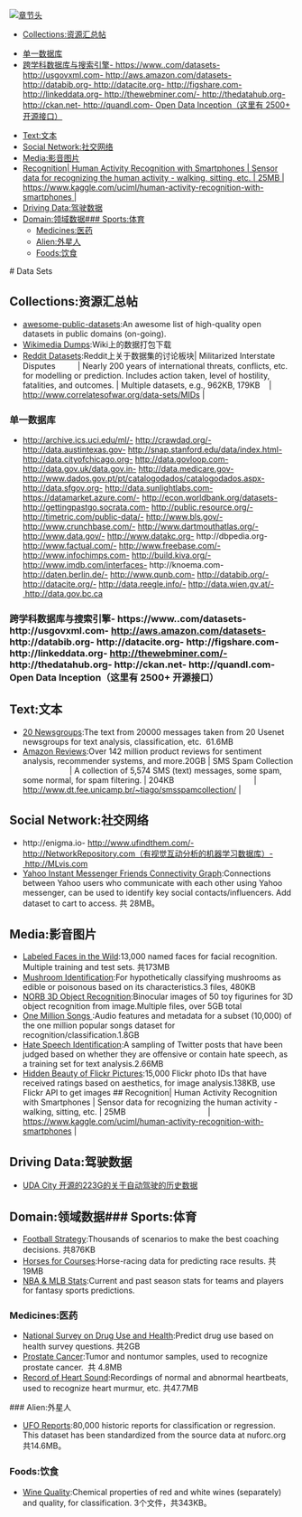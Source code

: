 [![章节头](https://parg.co/UGo)](https://parg.co/b4z) 
 - [Collections:资源汇总帖](#collections%E8%B5%84%E6%BA%90%E6%B1%87%E6%80%BB%E5%B8%96)
  * [单一数据库](#%E5%8D%95%E4%B8%80%E6%95%B0%E6%8D%AE%E5%BA%93)
  * [跨学科数据库与搜索引擎- https://www..com/datasets- http://usgovxml.com- http://aws.amazon.com/datasets- http://databib.org- http://datacite.org- http://figshare.com- http://linkeddata.org- http://thewebminer.com/- http://thedatahub.org- http://ckan.net- http://quandl.com- Open Data Inception（这里有 2500+ 开源接口）](#%E8%B7%A8%E5%AD%A6%E7%A7%91%E6%95%B0%E6%8D%AE%E5%BA%93%E4%B8%8E%E6%90%9C%E7%B4%A2%E5%BC%95%E6%93%8E--httpswwwcomdatasets--httpusgovxmlcom--httpawsamazoncomdatasets--httpdatabiborg--httpdataciteorg--httpfigsharecom--httplinkeddataorg--httpthewebminercom--httpthedatahuborg--httpckannet--httpquandlcom--open-data-inception%E8%BF%99%E9%87%8C%E6%9C%89-2500-%E5%BC%80%E6%BA%90%E6%8E%A5%E5%8F%A3)
- [Text:文本](#text%E6%96%87%E6%9C%AC)
- [Social Network:社交网络](#social-network%E7%A4%BE%E4%BA%A4%E7%BD%91%E7%BB%9C)
- [Media:影音图片](#media%E5%BD%B1%E9%9F%B3%E5%9B%BE%E7%89%87)
- [Recognition| Human Activity Recognition with Smartphones | Sensor data for recognizing the human activity - walking, sitting, etc. | 25MB | https://www.kaggle.com/uciml/human-activity-recognition-with-smartphones |](#recognition-human-activity-recognition-with-smartphones--sensor-data-for-recognizing-the-human-activity---walking-sitting-etc--25mb--------------------------------------httpswwwkagglecomucimlhuman-activity-recognition-with-smartphones-)
- [Driving Data:驾驶数据](#driving-data%E9%A9%BE%E9%A9%B6%E6%95%B0%E6%8D%AE)
- [Domain:领域数据### Sports:体育](#domain%E9%A2%86%E5%9F%9F%E6%95%B0%E6%8D%AE%23%23%23-sports%E4%BD%93%E8%82%B2)
  * [Medicines:医药](#medicines%E5%8C%BB%E8%8D%AF)
  * [Alien:外星人](#alien%E5%A4%96%E6%98%9F%E4%BA%BA)
  * [Foods:饮食](#foods%E9%A5%AE%E9%A3%9F) 

﻿# Data Sets
## Collections:资源汇总帖

- [awesome-public-datasets](https://github.com/caesar0301/awesome-public-datasets):An awesome list of high-quality open datasets in public domains (on-going).
- [Wikimedia Dumps](https://dumps.wikimedia.org):Wiki上的数据打包下载
- [Reddit Datasets](https://www.reddit.com/r/datasets/):Reddit上关于数据集的讨论板块| Militarized Interstate Disputes          | Nearly 200 years of international threats, conflicts, etc. for modelling or prediction. Includes action taken, level of hostility, fatalities, and outcomes. | Multiple datasets, e.g., 962KB, 179KB    | http://www.correlatesofwar.org/data-sets/MIDs |

### 单一数据库
- http://archive.ics.uci.edu/ml/- http://crawdad.org/- http://data.austintexas.gov- http://snap.stanford.edu/data/index.html- http://data.cityofchicago.org- http://data.govloop.com- http://data.gov.uk/data.gov.in- http://data.medicare.gov- http://www.dados.gov.pt/pt/catalogodados/catalogodados.aspx- http://data.sfgov.org- http://data.sunlightlabs.com- https://datamarket.azure.com/- http://econ.worldbank.org/datasets- http://gettingpastgo.socrata.com- http://public.resource.org/- http://timetric.com/public-data/- http://www.bls.gov/- http://www.crunchbase.com/- http://www.dartmouthatlas.org/- http://www.data.gov/- http://www.datakc.org- http://dbpedia.org- http://www.factual.com/- http://www.freebase.com/- http://www.infochimps.com- http://build.kiva.org/- http://www.imdb.com/interfaces- http://knoema.com- http://daten.berlin.de/- http://www.qunb.com- http://databib.org/- http://datacite.org/- http://data.reegle.info/- http://data.wien.gv.at/- http://data.gov.bc.ca
### 跨学科数据库与搜索引擎- https://www..com/datasets- http://usgovxml.com- http://aws.amazon.com/datasets- http://databib.org- http://datacite.org- http://figshare.com- http://linkeddata.org- http://thewebminer.com/- http://thedatahub.org- http://ckan.net- http://quandl.com- Open Data Inception（这里有 2500+ 开源接口）
## Text:文本

- [20 Newsgroups](http://kdd.ics.uci.edu/databases/20newsgroups/20newsgroups.html):The text from 20000 messages taken from 20 Usenet newsgroups for text analysis, classification, etc.  61.6MB
- [Amazon Reviews](http://jmcauley.ucsd.edu/data/amazon/ ):Over 142 million product reviews for sentiment analysis, recommender systems, and more.20GB | SMS Spam Collection                      | A collection of 5,574 SMS (text) messages, some spam, some normal, for spam filtering. | 204KB                                    | http://www.dt.fee.unicamp.br/~tiago/smsspamcollection/ |

## Social Network:社交网络
- http://enigma.io- http://www.ufindthem.com/- http://NetworkRepository.com（有视觉互动分析的机器学习数据库）- http://MLvis.com
- [Yahoo Instant Messenger Friends Connectivity Graph](http://webscope.sandbox.yahoo.com/catalog.php?datatype=g):Connections between Yahoo users who communicate with each other using Yahoo messenger, can be used to identify key social contacts/influencers. Add dataset to cart to access. 共 28MB。

## Media:影音图片
- [Labeled Faces in the Wild](http://vis-www.cs.umass.edu/lfw/):13,000 named faces for facial recognition. Multiple training and test sets. 共173MB
- [Mushroom Identification](http://archive.ics.uci.edu/ml/datasets/Mushroom):For hypothetically classifying mushrooms as edible or poisonous based on its characteristics.3 files, 480KB 
- [NORB 3D Object Recognition](http://www.cs.nyu.edu/~ylclab/data/norb-v1.0/):Binocular images of 50 toy figurines for 3D object recognition from image.Multiple files, over 5GB total 
- [One Million Songs ](http://labrosa.ee.columbia.edu/millionsong/):Audio features and metadata for a subset (10,000) of the one million popular songs dataset for recognition/classification.1.8GB
- [Hate Speech Identification](https://www.crowdflower.com/wp-content/uploads/2016/03/twitter-hate-speech-classifier-DFE-a845520.csv):A sampling of Twitter posts that have been judged based on whether they are offensive or contain hate speech, as a training set for text analysis.2.66MB
- [Hidden Beauty of Flickr Pictures](http://www.di.unito.it/~schifane/dataset/beauty-icwsm15/):15,000 Flickr photo IDs that have received ratings based on aesthetics, for image analysis.138KB, use Flickr API to get images
## Recognition| Human Activity Recognition with Smartphones | Sensor data for recognizing the human activity - walking, sitting, etc. | 25MB                                     | https://www.kaggle.com/uciml/human-activity-recognition-with-smartphones |


## Driving Data:驾驶数据
- [UDA City 开源的223G的关于自动驾驶的历史数据](https://medium.com/udacity/open-sourcing-223gb-of-mountain-view-driving-data-f6b5593fbfa5#.nk7avwpuk)
## Domain:领域数据### Sports:体育
- [Football Strategy](https://www.crowdflower.com/wp-content/uploads/2016/03/Football-Scenarios-DFE-832307.csv):Thousands of scenarios to make the best coaching decisions. 共876KB
- [Horses for Courses](https://www.kaggle.com/lukebyrne/horses-for-courses):Horse-racing data for predicting race results. 共 19MB
- [NBA & MLB Stats](http://www.dougstats.com/):Current and past season stats for teams and players for fantasy sports predictions.
### Medicines:医药
- [National Survey on Drug Use and Health](http://www.icpsr.umich.edu/icpsrweb/ICPSR/studies/34933):Predict drug use based on health survey questions. 共2GB
- [Prostate Cancer](http://mldata.org/repository/data/viewslug/prostate-cancer/):Tumor and nontumor samples, used to recognize prostate cancer.  共 4.8MB
- [Record of Heart Sound](http://mldata.org/repository/data/viewslug/record-of-heart-sound/):Recordings of normal and abnormal heartbeats, used to recognize heart murmur, etc. 共47.7MB

### Alien:外星人
- [UFO Reports](https://github.com/planetsig/ufo-reports):80,000 historic reports for classification or regression. This dataset has been standardized from the source data at nuforc.org 共14.6MB。

### Foods:饮食
- [Wine Quality](http://archive.ics.uci.edu/ml/datasets/Wine+Quality):Chemical properties of red and white wines (separately) and quality, for classification. 3个文件，共343KB。

